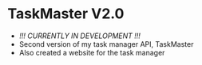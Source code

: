 # TaskMaster V2.0
-  *!!! CURRENTLY IN DEVELOPMENT !!!*
- Second version of my task manager API, TaskMaster
- Also created a website for the task manager
